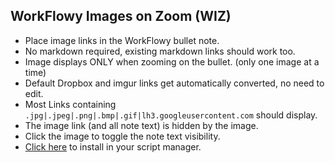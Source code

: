 ## WorkFlowy Images on Zoom (WIZ)
* Place image links in the WorkFlowy bullet note. 
* No markdown required, existing markdown links should work too. 
* Image displays ONLY when zooming on the bullet. (only one image at a time)
* Default Dropbox and imgur links get automatically converted, no need to edit.
* Most Links containing `.jpg|.jpeg|.png|.bmp|.gif|lh3.googleusercontent.com` should display.
* The image link (and all note text) is hidden by the image.
* Click the image to toggle the note text visibility.
* [Click here](https://github.com/rawbytz/WIZ/raw/master/WIZ.user.js) to install in your script manager.